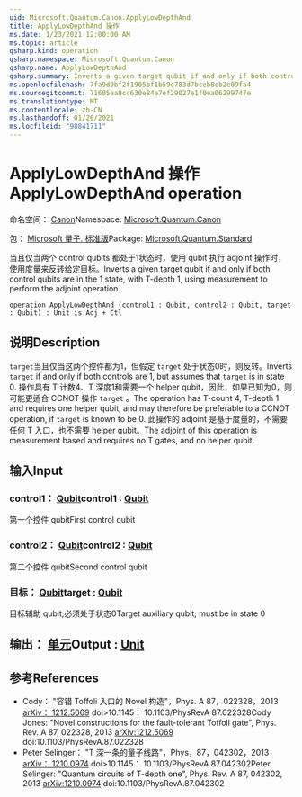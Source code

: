 ```yaml
---
uid: Microsoft.Quantum.Canon.ApplyLowDepthAnd
title: ApplyLowDepthAnd 操作
ms.date: 1/23/2021 12:00:00 AM
ms.topic: article
qsharp.kind: operation
qsharp.namespace: Microsoft.Quantum.Canon
qsharp.name: ApplyLowDepthAnd
qsharp.summary: Inverts a given target qubit if and only if both control qubits are in the 1 state, with T-depth 1, using measurement to perform the adjoint operation.
ms.openlocfilehash: 7fa9d9bf2f1905bf1b59e783d7bceb8cb2e09fa4
ms.sourcegitcommit: 71605ea9cc630e84e7ef29027e1f0ea06299747e
ms.translationtype: MT
ms.contentlocale: zh-CN
ms.lasthandoff: 01/26/2021
ms.locfileid: "98841711"
---
```

# <a name="applylowdepthand-operation"></a><span data-ttu-id="455bf-102">ApplyLowDepthAnd 操作</span><span class="sxs-lookup"><span data-stu-id="455bf-102">ApplyLowDepthAnd operation</span></span>

<span data-ttu-id="455bf-103">命名空间： [Canon](xref:Microsoft.Quantum.Canon)</span><span class="sxs-lookup"><span data-stu-id="455bf-103">Namespace: [Microsoft.Quantum.Canon](xref:Microsoft.Quantum.Canon)</span></span>

<span data-ttu-id="455bf-104">包： [Microsoft 量子. 标准版](https://nuget.org/packages/Microsoft.Quantum.Standard)</span><span class="sxs-lookup"><span data-stu-id="455bf-104">Package: [Microsoft.Quantum.Standard](https://nuget.org/packages/Microsoft.Quantum.Standard)</span></span>


<span data-ttu-id="455bf-105">当且仅当两个 control qubits 都处于1状态时，使用 qubit 执行 adjoint 操作时，使用度量来反转给定目标。</span><span class="sxs-lookup"><span data-stu-id="455bf-105">Inverts a given target qubit if and only if both control qubits are in the 1 state, with T-depth 1, using measurement to perform the adjoint operation.</span></span>

```qsharp
operation ApplyLowDepthAnd (control1 : Qubit, control2 : Qubit, target : Qubit) : Unit is Adj + Ctl
```


## <a name="description"></a><span data-ttu-id="455bf-106">说明</span><span class="sxs-lookup"><span data-stu-id="455bf-106">Description</span></span>

<span data-ttu-id="455bf-107">`target`当且仅当这两个控件都为1，但假定 `target` 处于状态0时，则反转。</span><span class="sxs-lookup"><span data-stu-id="455bf-107">Inverts `target` if and only if both controls are 1, but assumes that `target` is in state 0.</span></span>  <span data-ttu-id="455bf-108">操作具有 T 计数4、T 深度1和需要一个 helper qubit，因此，如果已知为0，则可能更适合 CCNOT 操作 `target` 。</span><span class="sxs-lookup"><span data-stu-id="455bf-108">The operation has T-count 4, T-depth 1 and requires one helper qubit, and may therefore be preferable to a CCNOT operation, if `target` is known to be 0.</span></span>  <span data-ttu-id="455bf-109">此操作的 adjoint 是基于度量的，不需要任何 T 入口，也不需要 helper qubit。</span><span class="sxs-lookup"><span data-stu-id="455bf-109">The adjoint of this operation is measurement based and requires no T gates, and no helper qubit.</span></span>

## <a name="input"></a><span data-ttu-id="455bf-110">输入</span><span class="sxs-lookup"><span data-stu-id="455bf-110">Input</span></span>

### <a name="control1--qubit"></a><span data-ttu-id="455bf-111">control1： [Qubit](xref:microsoft.quantum.lang-ref.qubit)</span><span class="sxs-lookup"><span data-stu-id="455bf-111">control1 : [Qubit](xref:microsoft.quantum.lang-ref.qubit)</span></span>

<span data-ttu-id="455bf-112">第一个控件 qubit</span><span class="sxs-lookup"><span data-stu-id="455bf-112">First control qubit</span></span>


### <a name="control2--qubit"></a><span data-ttu-id="455bf-113">control2： [Qubit](xref:microsoft.quantum.lang-ref.qubit)</span><span class="sxs-lookup"><span data-stu-id="455bf-113">control2 : [Qubit](xref:microsoft.quantum.lang-ref.qubit)</span></span>

<span data-ttu-id="455bf-114">第二个控件 qubit</span><span class="sxs-lookup"><span data-stu-id="455bf-114">Second control qubit</span></span>


### <a name="target--qubit"></a><span data-ttu-id="455bf-115">目标： [Qubit](xref:microsoft.quantum.lang-ref.qubit)</span><span class="sxs-lookup"><span data-stu-id="455bf-115">target : [Qubit](xref:microsoft.quantum.lang-ref.qubit)</span></span>

<span data-ttu-id="455bf-116">目标辅助 qubit;必须处于状态0</span><span class="sxs-lookup"><span data-stu-id="455bf-116">Target auxiliary qubit; must be in state 0</span></span>



## <a name="output--unit"></a><span data-ttu-id="455bf-117">输出： [单元](xref:microsoft.quantum.lang-ref.unit)</span><span class="sxs-lookup"><span data-stu-id="455bf-117">Output : [Unit](xref:microsoft.quantum.lang-ref.unit)</span></span>



## <a name="references"></a><span data-ttu-id="455bf-118">参考</span><span class="sxs-lookup"><span data-stu-id="455bf-118">References</span></span>

- <span data-ttu-id="455bf-119">Cody： "容错 Toffoli 入口的 Novel 构造"，Phys. A 87，022328，2013 [arXiv： 1212.5069](https://arxiv.org/abs/1212.5069) doi>10.1145： 10.1103/PhysRevA 87.022328</span><span class="sxs-lookup"><span data-stu-id="455bf-119">Cody Jones: "Novel constructions for the fault-tolerant Toffoli gate", Phys. Rev. A 87, 022328, 2013 [arXiv:1212.5069](https://arxiv.org/abs/1212.5069) doi:10.1103/PhysRevA.87.022328</span></span>
- <span data-ttu-id="455bf-120">Peter Selinger： "T 深一条的量子线路"，Phys，87，042302，2013 [arXiv： 1210.0974](https://arxiv.org/abs/1210.0974) doi>10.1145： 10.1103/PhysRevA 87.042302</span><span class="sxs-lookup"><span data-stu-id="455bf-120">Peter Selinger: "Quantum circuits of T-depth one", Phys. Rev. A 87, 042302, 2013 [arXiv:1210.0974](https://arxiv.org/abs/1210.0974) doi:10.1103/PhysRevA.87.042302</span></span>
